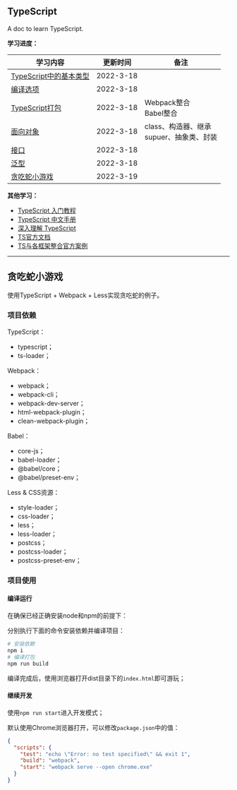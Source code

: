 ## TypeScript

A doc to learn TypeScript.


**学习进度：**

| **学习内容**                                                 | **更新时间** | **备注**                                            |
| ------------------------------------------------------------ | ------------ | --------------------------------------------------- |
| [TypeScript中的基本类型](https://github.com/P1kaj1uu/TypeScript/tree/main/study/%E5%9F%BA%E6%9C%AC%E7%B1%BB%E5%9E%8B) | 2022-3-18   |                                                     |
| [编译选项](https://github.com/P1kaj1uu/TypeScript/blob/options/README.md) | 2022-3-18   |                                                     |
| [TypeScript打包](https://github.com/P1kaj1uu/TypeScript/blob/webpack/README.md) | 2022-3-18   | Webpack整合<br />Babel整合                          |
| [面向对象](https://github.com/P1kaj1uu/TypeScript/blob/OOP/README.md) | 2022-3-18   | class、构造器、继承<br />supuer、抽象类、封装<br /> |
| [接口](https://github.com/P1kaj1uu/TypeScript/blob/interface/README.md) | 2022-3-18   |                                                     |
| [泛型](https://github.com/P1kaj1uu/TypeScript/blob/generic/README.md) | 2022-3-18   |                                                     |
| [贪吃蛇小游戏](https://github.com/P1kaj1uu/TypeScript/tree/play-snake) | 2022-3-19   |                                                     |

**其他学习：**

-   [TypeScript 入门教程](https://ts.xcatliu.com/)
-   [TypeScript 中文手册](http://www.runoob.com/manual/gitbook/TypeScript/_book/)
-   [深入理解 TypeScript](https://jkchao.github.io/typescript-book-chinese/)
-   [TS官方文档](https://www.tslang.cn/docs/home.html)
-   [TS与各框架整合官方案例](https://www.tslang.cn/samples/index.html)

<hr>

## **贪吃蛇小游戏**

使用TypeScript + Webpack + Less实现贪吃蛇的例子。

### **项目依赖**

TypeScript：

-   typescript；
-   ts-loader；

Webpack：

-   webpack；
-   webpack-cli；
-   webpack-dev-server；
-   html-webpack-plugin；
-   clean-webpack-plugin；

Babel：

-   core-js；
-   babel-loader；
-   @babel/core；
-   @babel/preset-env；

Less & CSS资源：

-   style-loader；
-   css-loader；
-   less；
-   less-loader；
-   postcss；
-   postcss-loader；
-   postcss-preset-env；

### **项目使用**

#### **编译运行**

在确保已经正确安装node和npm的前提下：

分别执行下面的命令安装依赖并编译项目：

```bash
# 安装依赖
npm i
# 编译打包
npm run build
```

编译完成后，使用浏览器打开dist目录下的`index.html`即可游玩；

#### **继续开发**

使用`npm run start`进入开发模式；

默认使用Chrome浏览器打开，可以修改`package.json`中的值：

```json
{
  "scripts": {
    "test": "echo \"Error: no test specified\" && exit 1",
    "build": "webpack",
    "start": "webpack serve --open chrome.exe"
  }
}
```

